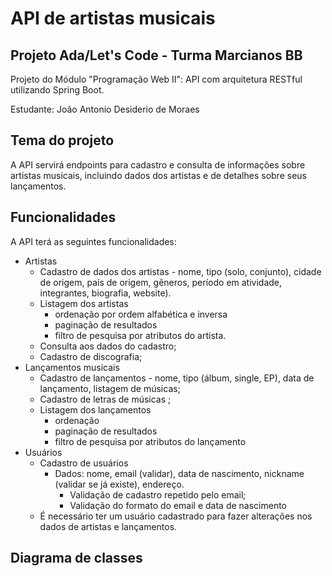 # API de artistas musicais

## Projeto Ada/Let's Code - Turma Marcianos BB

Projeto do Módulo "Programação Web II": API com arquitetura RESTful utilizando Spring Boot.

Estudante: João Antonio Desiderio de Moraes

## Tema do projeto

A API servirá endpoints para cadastro e consulta de informações sobre artistas musicais, incluindo dados dos artistas e de detalhes sobre seus lançamentos.

## Funcionalidades

A API terá as seguintes funcionalidades:
- Artistas 
  - Cadastro de dados dos artistas - nome, tipo (solo, conjunto), cidade de origem, país de origem, gêneros, período em atividade, integrantes, biografia, website).
  - Listagem dos artistas 
    - ordenação por ordem alfabética e inversa
    - paginação de resultados
    - filtro de pesquisa por atributos do artista.
  - Consulta aos dados do cadastro;
  - Cadastro de discografia;
- Lançamentos musicais 
  - Cadastro de lançamentos - nome, tipo (álbum, single, EP), data de lançamento, listagem de músicas;
  - Cadastro de letras de músicas ;
  - Listagem dos lançamentos
    - ordenação
    - paginação de resultados
    - filtro de pesquisa por atributos do lançamento
- Usuários
  - Cadastro de usuários
    - Dados: nome, email (validar), data de nascimento, nickname (validar se já existe), endereço.
      - Validação de cadastro repetido pelo email;
      - Validação do formato do email e data de nascimento
  - É necessário ter um usuário cadastrado para fazer alterações nos dados de artistas e lançamentos.

## Diagrama de classes